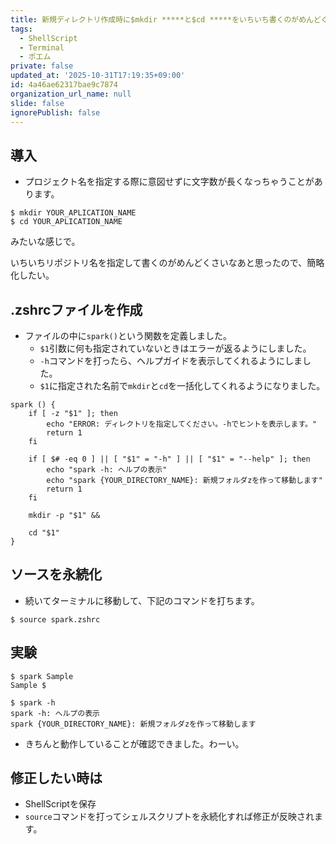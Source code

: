 ```yaml
---
title: 新規ディレクトリ作成時に$mkdir *****と$cd *****をいちいち書くのがめんどくさくなっちゃった
tags:
  - ShellScript
  - Terminal
  - ポエム
private: false
updated_at: '2025-10-31T17:19:35+09:00'
id: 4a46ae62317bae9c7874
organization_url_name: null
slide: false
ignorePublish: false
---
```

## 導入
* プロジェクト名を指定する際に意図せずに文字数が長くなっちゃうことがあります。

```shell-session
$ mkdir YOUR_APLICATION_NAME
$ cd YOUR_APLICATION_NAME
```

みたいな感じで。

いちいちリポジトリ名を指定して書くのがめんどくさいなあと思ったので、簡略化したい。

## .zshrcファイルを作成
* ファイルの中に`spark()`という関数を定義しました。
    * `$1`引数に何も指定されていないときはエラーが返るようにしました。
    * `-h`コマンドを打ったら、ヘルプガイドを表示してくれるようにしました。
    * `$1`に指定された名前で`mkdir`と`cd`を一括化してくれるようになりました。
 
```shell-session
spark () {
    if [ -z "$1" ]; then
        echo "ERROR: ディレクトリを指定してください。-hでヒントを表示します。"
        return 1
    fi
    
    if [ $# -eq 0 ] || [ "$1" = "-h" ] || [ "$1" = "--help" ]; then
        echo "spark -h: ヘルプの表示"
        echo "spark {YOUR_DIRECTORY_NAME}: 新規フォルダzを作って移動します"
        return 1
    fi
    
    mkdir -p "$1" &&
    
    cd "$1"
}
```

## ソースを永続化
* 続いてターミナルに移動して、下記のコマンドを打ちます。
```shell-session
$ source spark.zshrc
```

## 実験

```shell-session
$ spark Sample
Sample $

$ spark -h          
spark -h: ヘルプの表示
spark {YOUR_DIRECTORY_NAME}: 新規フォルダzを作って移動します
```

* きちんと動作していることが確認できました。わーい。

## 修正したい時は
* ShellScriptを保存
* `source`コマンドを打ってシェルスクリプトを永続化すれば修正が反映されます。
